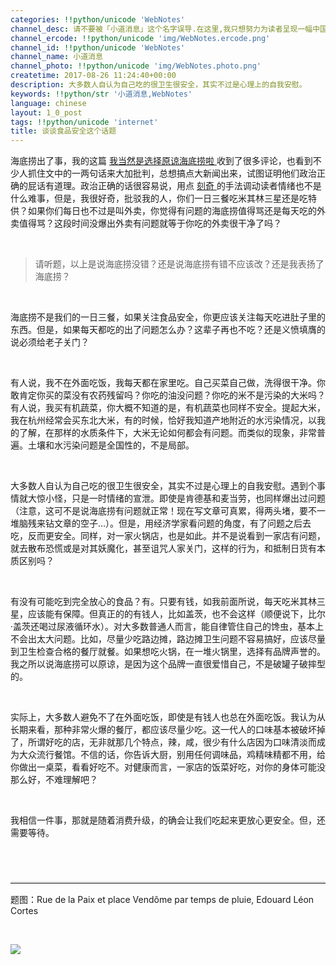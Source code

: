 ```yaml
---
categories: !!python/unicode 'WebNotes'
channel_desc: 请不要被「小道消息」这个名字误导.在这里,我只想努力为读者呈现一幅中国互联网的清明上河图.
channel_ercode: !!python/unicode 'img/WebNotes.ercode.png'
channel_id: !!python/unicode 'WebNotes'
channel_name: 小道消息
channel_photo: !!python/unicode 'img/WebNotes.photo.png'
createtime: 2017-08-26 11:24:40+00:00
description: 大多数人自认为自己吃的很卫生很安全，其实不过是心理上的自我安慰。
keywords: !!python/str '小道消息,WebNotes'
language: chinese
layout: 1_0_post
tags: !!python/unicode 'internet'
title: 谈谈食品安全这个话题
---
```

<div class="rich_media_content" id="js_content">
<p>
         海底捞出了事，我的这篇
         <a href="http://mp.weixin.qq.com/s?__biz=MjM5ODIyMTE0MA==&amp;mid=2650969909&amp;idx=1&amp;sn=e35dddbaf434137b23e1a8b12e6e1708&amp;chksm=bd38330e8a4fba184bedb5036b4b9e518a3971859c00abb45e97e01f422eaede15add0f12843&amp;scene=21#wechat_redirect" target="_blank">
          我当然是选择原谅海底捞啦
         </a>
         收到了很多评论，也看到不少人抓住文中的一两句话来大加批判，总想搞点大新闻出来，试图证明他们政治正确的屁话有道理。政治正确的话很容易说，用点
         <a href="http://mp.weixin.qq.com/s?__biz=MjM5ODIyMTE0MA==&amp;mid=201238848&amp;idx=1&amp;sn=662d88f6a54f81d400809331fc1c8470&amp;scene=21#wechat_redirect" target="_blank">
          刻奇
         </a>
         的手法调动读者情绪也不是什么难事，但是，我很好奇，批驳我的人，你们一日三餐吃米其林三星还是吃特供？如果你们每日也不过是叫外卖，你觉得有问题的海底捞值得骂还是每天吃的外卖值得骂？这段时间没爆出外卖有问题就等于你吃的外卖很干净了吗？
        </p>
<p>
<br/>
</p>
<blockquote>
<p>
          请听题，以上是说海底捞没错？还是说海底捞有错不应该改？还是我表扬了海底捞？
         </p>
</blockquote>
<p>
<br/>
</p>
<p>
         海底捞不是我们的一日三餐，如果关注食品安全，你更应该关注每天吃进肚子里的东西。但是，如果每天都吃的出了问题怎么办？这辈子再也不吃？还是义愤填膺的说必须给老子关门？
        </p>
<p>
<br/>
</p>
<p>
         有人说，我不在外面吃饭，我每天都在家里吃。自己买菜自己做，洗得很干净。你敢肯定你买的菜没有农药残留吗？你吃的油没问题？你吃的米不是污染的大米吗？有人说，我买有机蔬菜，你大概不知道的是，有机蔬菜也同样不安全。提起大米，我在杭州经常会买东北大米，有的时候，恰好我知道产地附近的水污染情况，以我的了解，在那样的水质条件下，大米无论如何都会有问题。而类似的现象，非常普遍。土壤和水污染问题是全国性的，不是局部。
        </p>
<p>
<br/>
</p>
<p>
         大多数人自认为自己吃的很卫生很安全，其实不过是心理上的自我安慰。遇到个事情就大惊小怪，只是一时情绪的宣泄。即使是肯德基和麦当劳，也同样爆出过问题（注意，这可不是说海底捞有问题就正常！现在写文章可真累，得两头堵，要不一堆脑残来钻文章的空子…）。但是，用经济学家看问题的角度，有了问题之后去吃，反而更安全。同样，对一家火锅店，也是如此。并不是说看到一家店有问题，就去散布恐慌或是对其妖魔化，甚至诅咒人家关门，这样的行为，和抵制日货有本质区别吗？
        </p>
<p>
<br/>
</p>
<p>
         有没有可能吃到完全放心的食品？有。只要有钱，如我前面所说，每天吃米其林三星，应该能有保障。但真正的的有钱人，比如盖茨，也不会这样（顺便说下，比尔·盖茨还喝过尿液循环水）。对大多数普通人而言，能自律管住自己的馋虫，基本上不会出太大问题。比如，尽量少吃路边摊，路边摊卫生问题不容易搞好，应该尽量到卫生检查合格的餐厅就餐。如果想吃火锅，在一堆火锅里，选择有品牌声誉的。我之所以说海底捞可以原谅，是因为这个品牌一直很爱惜自己，不是破罐子破摔型的。
        </p>
<p>
<br/>
</p>
<p>
         实际上，大多数人避免不了在外面吃饭，即使是有钱人也总在外面吃饭。我认为从长期来看，那种非常火爆的餐厅，都应该尽量少吃。这一代人的口味基本被破坏掉了，所谓好吃的店，无非就那几个特点，辣，咸，很少有什么店因为口味清淡而成为大众流行餐馆。不信的话，你告诉大厨，别用任何调味品，鸡精味精都不用，给你做出一桌菜，看看好吃不。对健康而言，一家店的饭菜好吃，对你的身体可能没那么好，不难理解吧？
        </p>
<p>
<br/>
</p>
<p>
         我相信一件事，那就是随着消费升级，的确会让我们吃起来更放心更安全。但，还需要等待。
        </p>
<p style="font-family: Lato, Helvetica, Arial, freesans, clean, sans-serif; border: 0px; font-size: 15px; margin-top: 1.5em; margin-bottom: 1.5em; outline: 0px; line-height: 1.5em; color: rgb(51, 51, 51); white-space: normal;">
<br/>
</p>
<hr style="font-family: Lato, Helvetica, Arial, freesans, clean, sans-serif; border-right-width: 0px; border-bottom-width: 0px; border-left-width: 0px; border-top-style: solid; border-top-color: rgb(234, 234, 234); height: 1px; margin-top: 1em; margin-bottom: 1em; color: rgb(51, 51, 51); font-size: 15px; white-space: normal;"/>
<p>
         题图：Rue de la Paix et place Vendôme par temps de pluie, Edouard Léon Cortes
        </p>
<p>
<br/>
</p>
<p>
<img class="" data-ratio="1.0909090909090908" data-s="300,640" data-src="" data-type="png" data-w="660" src="{{ '/img/ow5rEn8QGlFicSDht6iaN2cDrVVyJic2ZjlibIrFgDicq4rZ5UUuNoOJ6ZtxgnaGvBRuW5ia3iabJKUzcvKHLwbZjicnVQ.png' | prepend: site.img | replace: '//','/' }}"/>
</p>
<p>
<br/>
</p>
</div>